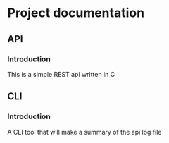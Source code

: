 # Project documentation

## API
### Introduction
This is a simple REST api written in C

## CLI
### Introduction
A CLI tool that will make a summary of the api log file
